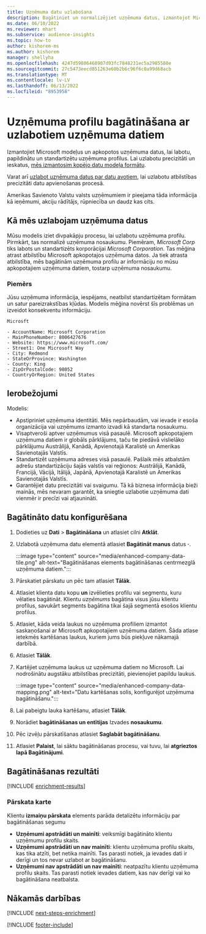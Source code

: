 ```yaml
---
title: Uzņēmuma datu uzlabošana
description: Bagātiniet un normalizējiet uzņēmuma datus, izmantojot Microsoft modeļus.
ms.date: 06/10/2022
ms.reviewer: mhart
ms.subservice: audience-insights
ms.topic: how-to
author: kishorem-ms
ms.author: kishorem
manager: shellyha
ms.openlocfilehash: 4247d59806468907d93fc7848231ec5a2985580e
ms.sourcegitcommit: 27c5473eecd851263e60b2b6c96f6c0a99d68acb
ms.translationtype: MT
ms.contentlocale: lv-LV
ms.lasthandoff: 06/13/2022
ms.locfileid: "8953958"
---
```

# <a name="enrichment-of-company-profiles-with-enhanced-company-data"></a>Uzņēmuma profilu bagātināšana ar uzlabotiem uzņēmuma datiem

Izmantojiet Microsoft modeļus un apkopotos uzņēmuma datus, lai labotu, papildinātu un standartizētu uzņēmuma profilus. Lai uzlabotu precizitāti un ieskatus, [mēs izmantosim kopējo datu modeļa formātu](/common-data-model/schema/core/applicationcommon/account).

Varat arī [uzlabot uzņēmuma datus par datu avotiem](data-sources-enrichment.md), lai uzlabotu atbilstības precizitāti datu apvienošanas procesā.

Amerikas Savienoto Valstu valsts uzņēmumiem ir pieejama tāda informācija kā ieņēmumi, akciju rādītājs, rūpniecība un daudz kas cits.  

## <a name="how-we-enhance-company-data"></a>Kā mēs uzlabojam uzņēmuma datus

Mūsu modelis iziet divpakāpju procesu, lai uzlabotu uzņēmuma profilu. Pirmkārt, tas normalizē uzņēmuma nosaukumu. Piemēram, *Microsoft Corp* tiks labots un standartizēts korporācijai *Microsoft Corporation*. Tas mēģina atrast atbilstību Microsoft apkopotajos uzņēmuma datos. Ja tiek atrasta atbilstība, mēs bagātinām uzņēmuma profilu ar informāciju no mūsu apkopotajiem uzņēmuma datiem, tostarp uzņēmuma nosaukumu.

### <a name="example"></a>Piemērs

Jūsu uzņēmuma informācija, iespējams, neatbilst standartizētam formātam un satur pareizrakstības kļūdas. Modelis mēģina novērst šīs problēmas un izveidot konsekventu informāciju.

```Input
Microsft
```

```Output
- AccountName: Microsoft Corporation
- MainPhoneNumber: 8006427676
- Website: https://www.microsoft.com/
- Street1: One Microsoft Way
- City: Redmond
- StateOrProvince: Washington
- County: King
- ZipOrPostalCode: 98052
- CountryOrRegion: United States
```

## <a name="limitations"></a>Ierobežojumi

Modelis:

- Apstipriniet uzņēmuma identitāti. Mēs nepārbaudām, vai ievade ir esoša organizācija vai uzņēmums izmanto izvadi kā standarta nosaukumu.
- Visaptveroši aptver uzņēmumus visā pasaulē. Microsoft apkopotajiem uzņēmuma datiem ir globāls pārklājums, taču tie piedāvā vislielāko pārklājumu Austrālijā, Kanādā, Apvienotajā Karalistē un Amerikas Savienotajās Valstīs.
- Standartizēt uzņēmuma adreses visā pasaulē. Pašlaik mēs atbalstām adrešu standartizāciju šajās valstīs vai reģionos: Austrālijā, Kanādā, Francijā, Vācijā, Itālijā, Japānā, Apvienotajā Karalistē un Amerikas Savienotajās Valstīs.
- Garantējiet datu precizitāti vai svaigumu. Tā kā biznesa informācija bieži mainās, mēs nevaram garantēt, ka sniegtie uzlabotie uzņēmuma dati vienmēr ir precīzi vai atjaunināti.

## <a name="configure-the-enrichment"></a>Bagātināto datu konfigurēšana

1. Dodieties uz **Dati** > **Bagātināšana** un atlasiet cilni **Atklāt**.

1. Uzlabotā uzņēmuma datu elementā atlasiet **Bagātināt manus** datus **·**.

   :::image type="content" source="media/enhanced-company-data-tile.png" alt-text="Bagātināšanas elements bagātināšanas centrmezglā uzņēmuma datiem.":::

1. Pārskatiet pārskatu un pēc tam atlasiet **Tālāk**.

1. Atlasiet klienta datu kopu **un** izvēlieties profilu vai segmentu, kuru vēlaties bagātināt. Klientu *uzņēmums* bagātina visus jūsu klientu profilus, savukārt segments bagātina tikai šajā segmentā esošos klientu profilus.

1. Atlasiet, kāda veida laukus no uzņēmuma profiliem izmantot saskaņošanai ar Microsoft apkopotajiem uzņēmuma datiem. Šāda atlase ietekmēs kartēšanas laukus, kuriem jums būs piekļuve nākamajā darbībā.

1. Atlasiet **Tālāk**.

1. Kartējiet uzņēmuma laukus uz uzņēmuma datiem no Microsoft. Lai nodrošinātu augstāku atbilstības precizitāti, pievienojiet papildu laukus.

    :::image type="content" source="media/enhanced-company-data-mapping.png" alt-text="Datu kartēšanas solis, konfigurējot uzņēmuma bagātināšanu.":::

1. Lai pabeigtu lauka kartēšanu, atlasiet **Tālāk**.

1. Norādiet **bagātināšanas un entītijas** Izvades **nosaukumu**.

1. Pēc izvēļu pārskatīšanas atlasiet **Saglabāt bagātināšanu**.

1. Atlasiet **Palaist**, lai sāktu bagātināšanas procesu, vai tuvu, lai **atgrieztos lapā Bagātinājumi**.

## <a name="enrichment-results"></a>Bagātināšanas rezultāti

[!INCLUDE [enrichment-results](includes/enrichment-results.md)]

### <a name="overview-card"></a>Pārskata karte

Klientu **izmaiņu pārskata** elements parāda detalizētu informāciju par bagātināšanas segumu

- **Uzņēmumi apstrādāti un mainīti**: veiksmīgi bagātināto klientu uzņēmumu profilu skaits.
- **Uzņēmumi apstrādāti un nav mainīti**: klientu uzņēmuma profilu skaits, kas tika atzīti, bet netika mainīti. Tas parasti notiek, ja ievades dati ir derīgi un tos nevar uzlabot ar bagātināšanu.
- **Uzņēmumi nav apstrādāti un nav mainīti**: neatpazītu klientu uzņēmuma profilu skaits. Tas parasti notiek ievades datiem, kas nav derīgi vai ko bagātināšana neatbalsta.

## <a name="next-steps"></a>Nākamās darbības

[!INCLUDE [next-steps-enrichment](includes/next-steps-enrichment.md)]

[!INCLUDE [footer-include](includes/footer-banner.md)]
